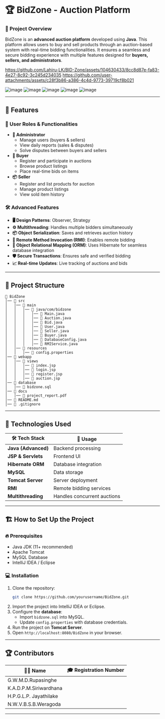 # 🏆 BidZone - Auction Platform

### 🎯 Project Overview
BidZone is an **advanced auction platform** developed using **Java**. This platform allows users to buy and sell products through an auction-based system with real-time bidding functionalities. It ensures a seamless and secure bidding experience with multiple features designed for **buyers, sellers, and administrators**.




https://github.com/Lahiru-LK/BID-Zone/assets/104630433/8cc8d87e-fa83-4e27-8c92-3c245d234035
https://github.com/user-attachments/assets/c28f3b86-a386-4c4d-9773-39719cf8b021



![image](https://github.com/user-attachments/assets/08fc9ccd-14fb-489b-8be3-56d4b3a69eb0)
![image](https://github.com/user-attachments/assets/b23969a4-59a5-48b0-a63b-87b07b7d801d)
![image](https://github.com/user-attachments/assets/cf1166c6-b391-429f-8627-56d6ecb2a180)
![image](https://github.com/user-attachments/assets/c1ea3c9d-03cb-43b9-8a8e-6eccbf9fd629)
![image](https://github.com/user-attachments/assets/6fed3763-e025-466e-8e69-28d34de4ee6a)


---

## 🚀 Features
### 👥 User Roles & Functionalities
- **👑 Administrator**
  - Manage users (buyers & sellers)
  - View daily reports (sales & disputes)
  - Solve disputes between buyers and sellers
- **🛒 Buyer**
  - Register and participate in auctions
  - Browse product listings
  - Place real-time bids on items
- **📦 Seller**
  - Register and list products for auction
  - Manage product listings
  - View sold item history

### 🛠️ Advanced Features
- **🖥️ Design Patterns**: Observer, Strategy
- **⚙️ Multithreading**: Handles multiple bidders simultaneously
- **📦 Object Serialization**: Saves and retrieves auction history
- **🔗 Remote Method Invocation (RMI)**: Enables remote bidding
- **📄 Object Relational Mapping (ORM)**: Uses Hibernate for seamless database integration
- **🛡️ Secure Transactions**: Ensures safe and verified bidding
- **📈 Real-time Updates**: Live tracking of auctions and bids

---

## 📂 Project Structure
```
📁 BidZone
│── 📂 src
│   │── 📂 main
│   │   │── 📂 java/com/bidzone
│   │   │   │── 📄 Main.java
│   │   │   │── 📄 Auction.java
│   │   │   │── 📄 Bid.java
│   │   │   │── 📄 User.java
│   │   │   │── 📄 Seller.java
│   │   │   │── 📄 Buyer.java
│   │   │   │── 📄 DatabaseConfig.java
│   │   │   │── 📄 RMIService.java
│   │── 📂 resources
│   │   │── 📄 config.properties
│── 📂 webapp
│   │── 📂 views
│   │   │── 📄 index.jsp
│   │   │── 📄 login.jsp
│   │   │── 📄 register.jsp
│   │   │── 📄 auction.jsp
│── 📂 database
│   │── 📄 bidzone.sql
│── 📂 docs
│   │── 📄 project_report.pdf
│── 📜 README.md
│── 📜 .gitignore
```

---

## 🔧 Technologies Used
| 🛠️ Tech Stack        | 📌 Usage |
|----------------------|----------|
| **Java (Advanced)** | Backend processing |
| **JSP & Servlets**  | Frontend UI |
| **Hibernate ORM**   | Database integration |
| **MySQL**           | Data storage |
| **Tomcat Server**   | Server deployment |
| **RMI**             | Remote bidding services |
| **Multithreading**  | Handles concurrent auctions |

---

## 🏗️ How to Set Up the Project
### 🔥 Prerequisites
- Java JDK (11+ recommended)
- Apache Tomcat
- MySQL Database
- IntelliJ IDEA / Eclipse

### 💻 Installation
1. Clone the repository:
   ```sh
   git clone https://github.com/yourusername/BidZone.git
   ```
2. Import the project into IntelliJ IDEA or Eclipse.
3. Configure the **database**:
   - Import `bidzone.sql` into MySQL.
   - Update `config.properties` with database credentials.
4. Run the project on **Tomcat Server**.
5. Open `http://localhost:8080/BidZone` in your browser.

---

## 🏆 Contributors
| 👨‍💻 Name | 🎓 Registration Number |
|----------|----------------------|
| G.W.M.D.Rupasinghe
| K.A.D.P.M.Siriwardhana 
| H.P.G.L.P. Jayathilake
| N.W.V.B.S.B.Weragoda 

---


